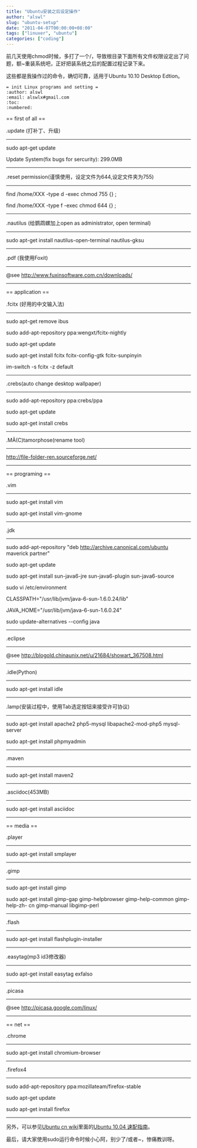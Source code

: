 ```yaml
---
title: "Ubuntu安装之后设定操作"
author: "alswl"
slug: "ubuntu-setup"
date: "2011-04-07T00:00:00+08:00"
tags: ["linuxer", "ubuntu"]
categories: ["coding"]
---
```


前几天使用chmod时候，多打了一个/，导致根目录下面所有文件权限设定出了问题，额~重装系统吧，正好把装系统之后的配置过程记录下来。

这些都是我操作过的命令，确切可靠，适用于Ubuntu 10.10 Desktop Edtion。

    
    = init Linux programs and setting =
    :author: alswl
    :email: alswlx#gmail.com
    :toc:
    :numbered:

== first of all ==

.update (打补丁、升级)

----  
sudo apt-get update

Update System(fix bugs for sercurity): 299.0MB

----

.reset permission(谨慎使用，设定文件为644,设定文件夹为755)

----  
find /home/XXX -type d -exec chmod 755 {} ;

find /home/XXX -type f -exec chmod 644 {} ;

----

.nautilus (给鹦鹉螺加上open as administrator, open terminal)

----  
sudo apt-get install nautilus-open-terminal nautilus-gksu

----

.pdf (我使用Foxit)

----  
@see http://www.fuxinsoftware.com.cn/downloads/

----

== application ==

.fcitx (好用的中文输入法)

----  
sudo apt-get remove ibus

sudo add-apt-repository ppa:wengxt/fcitx-nightly

sudo apt-get update

sudo apt-get install fcitx fcitx-config-gtk fcitx-sunpinyin

im-switch -s fcitx -z default

----

.crebs(auto change desktop wallpaper)

----  
sudo add-apt-repository ppa:crebs/ppa

sudo apt-get update

sudo apt-get install crebs

----

.MÃ(C)tamorphose(rename tool)

----  
http://file-folder-ren.sourceforge.net/

----

== programing ==

.vim

----  
sudo apt-get install vim

sudo apt-get install vim-gnome

----

.jdk

----  
sudo add-apt-repository "deb http://archive.canonical.com/ubuntu maverick
partner"

sudo apt-get update

sudo apt-get install sun-java6-jre sun-java6-plugin sun-java6-source

sudo vi /etc/environment

CLASSPATH="/usr/lib/jvm/java-6-sun-1.6.0.24/lib"

JAVA_HOME="/usr/lib/jvm/java-6-sun-1.6.0.24"

sudo update-alternatives --config java

----

.eclipse

----  
@see http://blogold.chinaunix.net/u/21684/showart_367508.html

----

.idle(Python)

----  
sudo apt-get install idle

----

.lamp(安装过程中，使用Tab选定按钮来接受许可协议)

----  
sudo apt-get install apache2 php5-mysql libapache2-mod-php5 mysql-server

sudo apt-get install phpmyadmin

----

.maven

----  
sudo apt-get install maven2

----

.asciidoc(453MB)

----  
sudo apt-get install asciidoc

----

== media ==

.player

----  
sudo apt-get install smplayer

----

.gimp

----  
sudo apt-get install gimp

sudo apt-get install gimp-gap gimp-helpbrowser gimp-help-common gimp-help-zh-
cn gimp-manual libgimp-perl

----

.flash

----  
sudo apt-get install flashplugin-installer

----

.easytag(mp3 id3修改器)

----  
sudo apt-get install easytag exfalso

----

.picasa

----  
@see http://picasa.google.com/linux/

----

== net ==

.chrome

----  
sudo apt-get install chromium-browser

----

.firefox4

----  
sudo add-apt-repository ppa:mozillateam/firefox-stable

sudo apt-get update

sudo apt-get install firefox

---- 

另外，可以参见[Ubuntu cn wiki](http://wiki.ubuntu.org.cn/)里面的[Ubuntu 10.04
速配指南](http://wiki.ubuntu.org.cn/Qref/Lucid)。

最后，请大家使用sudo运行命令时候小心阿，别少了/或者~，惨痛教训呀。

